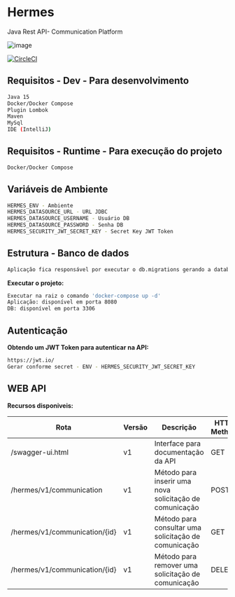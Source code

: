 # Hermes
Java Rest API-  Communication Platform 

![image](https://amenteemaravilhosa.com.br/wp-content/uploads/2020/02/ilustracao-hermes.jpg)

[![CircleCI](https://circleci.com/gh/ramoonpereira/hermes.svg?style=shield)](https://circleci.com/gh/ramoonpereira/hermes)


## Requisitos - Dev - Para desenvolvimento
```sh
Java 15
Docker/Docker Compose
Plugin Lombok
Maven
MySql
IDE (IntelliJ)
```

## Requisitos - Runtime - Para execução do projeto
```sh
Docker/Docker Compose
```

## Variáveis de Ambiente
```sh
HERMES_ENV - Ambiente
HERMES_DATASOURCE_URL - URL JDBC 
HERMES_DATASOURCE_USERNAME - Usuário DB
HERMES_DATASOURCE_PASSWORD - Senha DB
HERMES_SECURITY_JWT_SECRET_KEY - Secret Key JWT Token
```

## Estrutura - Banco de dados
```sh
Aplicação fica responsável por executar o db.migrations gerando a database,tabelas e registros necessários.
```

**Executar o projeto:**

```sh
Executar na raiz o comando 'docker-compose up -d'
Aplicação: disponível em porta 8080
DB: disponível em porta 3306
```

## Autenticação

**Obtendo um JWT Token para autenticar na API:**

```sh
https://jwt.io/
Gerar conforme secret - ENV - HERMES_SECURITY_JWT_SECRET_KEY
```

## WEB API

**Recursos disponiveis:**

| Rota | Versão |Descrição | HTTP Method | Autenticação |
| -- | -- | -- | -- | -- |
| /swagger-ui.html | v1 |Interface para documentação da API| GET | |
| /hermes/v1/communication | v1 | Método para inserir uma nova solicitação de comunicação | POST |  [:white_check_mark:] [JWT] |
| /hermes/v1/communication/{id} | v1 | Método para consultar uma solicitação de comunicação| GET |  [:white_check_mark:] [JWT] |
| /hermes/v1/communication/{id}| v1 | Método para remover uma solicitação de comunicação| DELETE |  [:white_check_mark:] [JWT] |


